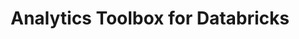 ---
title: Analytics Toolbox for Databricks
description: "Unlock Spatial Analytics in Databricks"
icon: "/img/icons/databricks-analytics-toolbox.png"
repoUrl: https://github.com/CartoDB/analytics-toolbox-core

url: analytics-toolbox-databricks
indexPage: "overview/getting-started.md"

cascade:
  basePath: analytics-toolbox-databricks
  menu:
    - title: "Overview"
      folder:
        - title: "Getting started"
        - title: "Installation"
    - title: "Guides"
      folder:
        - title: "Working with geospatial data"
        - title: "Creating and visualizing a tileset"
    - title: "SQL Reference"
      folder:
        - title: "Overview"
        - title: "accessors"
        - title: "constructors"
        - title: "formatters"
        - title: "indexing"
        - title: "measurements"
        - title: "parsers"
        - title: "predicates"
        - title: "transformations"
    - title: "Release notes"
---